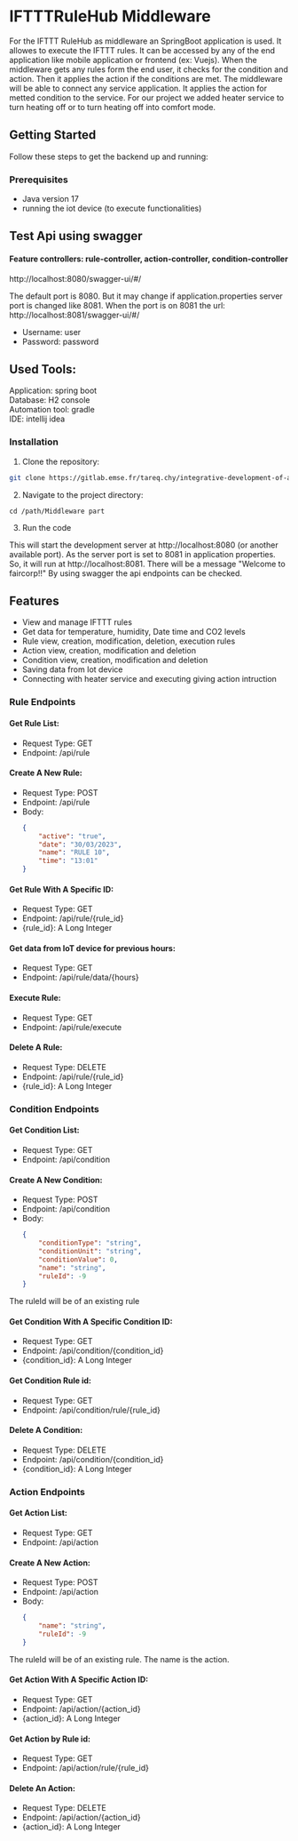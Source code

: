 #  IFTTTRuleHub Middleware

For the IFTTT RuleHub as middleware an SpringBoot application is used. It allowes to execute the IFTTT rules. It can be accessed by any of the end application like mobile application or frontend (ex: Vuejs). When the middleware gets any rules form the end user, it checks for the condition and action. Then it applies the action if the conditions are met. The middleware will be able to connect any service application. It applies the action for metted condition to the service. For our project we added heater service to turn heating off or to turn heating off into comfort mode.

## Getting Started

Follow these steps to get the backend up and running:

### Prerequisites

- Java version 17
- running the iot device (to execute functionalities)

## Test Api using swagger 
#### Feature controllers: rule-controller, action-controller, condition-controller
http://localhost:8080/swagger-ui/#/

The default port is 8080. But it may change if application.properties server port is changed like 8081.
When the port is on 8081 the url:
http://localhost:8081/swagger-ui/#/

- Username: user
- Password: password

## Used Tools:
Application: spring boot </br>
Database: H2 console</br>
Automation tool: gradle</br> 
IDE: intellij idea</br>

### Installation

1. Clone the repository:

```bash
git clone https://gitlab.emse.fr/tareq.chy/integrative-development-of-a-cps2-project.git
``` 

2. Navigate to the project directory:

```
cd /path/Middleware part
```
3. Run the code

This will start the development server at http://localhost:8080 (or another available port). As the server port is set to 8081 in application properties. So, it will run at  http://localhost:8081. There will be a message "Welcome to faircorp!!" By using swagger the api endpoints can be checked.


## Features
- View and manage IFTTT rules
- Get data for temperature, humidity, Date time and CO2 levels
- Rule view, creation, modification, deletion, execution rules
- Action view, creation, modification and deletion
- Condition view, creation, modification and deletion
- Saving data from Iot device
- Connecting with heater service and executing giving action intruction 


### Rule Endpoints
#### Get Rule List:
- Request Type: GET
- Endpoint: /api/rule

#### Create A New Rule:
- Request Type: POST
- Endpoint: /api/rule
- Body:
    ```json
    {
        "active": "true",
        "date": "30/03/2023",
        "name": "RULE 10",
        "time": "13:01"
  }
    ```

#### Get Rule With A Specific ID:
- Request Type: GET
- Endpoint: /api/rule/{rule_id}
- {rule_id}: A Long Integer

#### Get data from IoT device for previous hours:
- Request Type: GET
- Endpoint: /api/rule/data/{hours}

#### Execute Rule:
- Request Type: GET
- Endpoint: /api/rule/execute

#### Delete A Rule:
- Request Type: DELETE
- Endpoint: /api/rule/{rule_id}
- {rule_id}: A Long Integer


### Condition Endpoints
#### Get Condition List:
- Request Type: GET
- Endpoint: /api/condition

#### Create A New Condition:
- Request Type: POST
- Endpoint: /api/condition
- Body:
    ```json
    {
        "conditionType": "string",
        "conditionUnit": "string",
        "conditionValue": 0,
        "name": "string",
        "ruleId": -9
    }
    ```

The ruleId will be of an existing rule

#### Get Condition With A Specific Condition ID:
- Request Type: GET
- Endpoint: /api/condition/{condition_id}
- {condition_id}: A Long Integer

#### Get Condition Rule id:
- Request Type: GET
- Endpoint: /api/condition/rule/{rule_id}

#### Delete A Condition:
- Request Type: DELETE
- Endpoint: /api/condition/{condition_id}
- {condition_id}: A Long Integer

### Action Endpoints
#### Get Action List:
- Request Type: GET
- Endpoint: /api/action

#### Create A New Action:
- Request Type: POST
- Endpoint: /api/action
- Body:
    ```json
    {
        "name": "string",
        "ruleId": -9
    }
    ```

The ruleId will be of an existing rule. The name is the action.

#### Get Action With A Specific Action ID:
- Request Type: GET
- Endpoint: /api/action/{action_id}
- {action_id}: A Long Integer

#### Get Action by Rule id:
- Request Type: GET
- Endpoint: /api/action/rule/{rule_id}

#### Delete An Action:
- Request Type: DELETE
- Endpoint: /api/action/{action_id}
- {action_id}: A Long Integer
